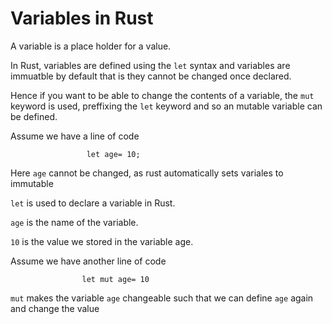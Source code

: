 # Variables in Rust

A variable is a place holder for a value.

In Rust, variables are defined using the `let` syntax and variables are immuatble by default that is they cannot be changed once declared.

Hence if you want to be able to change the contents of a variable, the `mut` keyword is used, preffixing the `let` keyword and so an mutable variable can be defined.

Assume we have a line of code

                     let age= 10;

Here `age` cannot be changed, as rust automatically sets variales to immutable 
                     
`let` is used to declare a variable in Rust.

`age` is the name of the variable.

`10` is the value we stored in the variable age.

Assume we have another line of code 

                    let mut age= 10
                    
`mut` makes the variable `age` changeable such that we can define `age` again and change the value 


